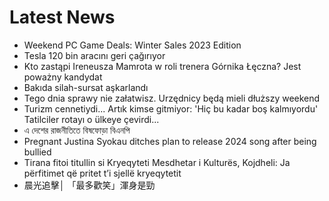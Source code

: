 # Latest News
-  Weekend PC Game Deals: Winter Sales 2023 Edition
-  Tesla 120 bin aracını geri çağırıyor
-  Kto zastąpi Ireneusza Mamrota w roli trenera Górnika Łęczna? Jest poważny kandydat
-  Bakıda silah-sursat aşkarlandı
-  Tego dnia sprawy nie załatwisz. Urzędnicy będą mieli dłuższy weekend
-  Turizm cennetiydi... Artık kimse gitmiyor: 'Hiç bu kadar boş kalmıyordu' Tatilciler rotayı o ülkeye çevirdi...
-  এ দেশের রাজনীতিতে বিষফোড়া বিএনপি
-  Pregnant Justina Syokau ditches plan to release 2024 song after being bullied
-  Tirana fitoi titullin si Kryeqyteti Mesdhetar i Kulturës, Kojdheli: Ja përfitimet që pritet t’i sjellë kryeqytetit
-  晨光追擊│ 「最多歡笑」渾身是勁
